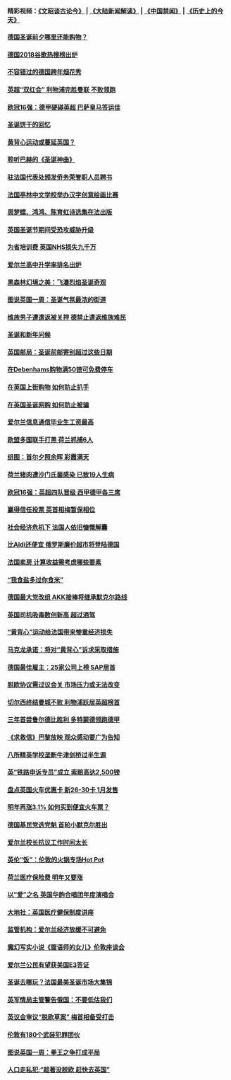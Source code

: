 #### 精彩视频：[《文昭谈古论今》](https://github.com/gfw-breaker/wenzhao/blob/master/README.md?t=12181530) | [《大陆新闻解读》](https://github.com/gfw-breaker/ntdtv-comedy/blob/master/README.md?t=12181530) | [《中国禁闻》](https://github.com/gfw-breaker/ntdtv-news/blob/master/README.md?t=12181530) | [《历史上的今天》](https://github.com/gfw-breaker/today-in-history/blob/master/README.md?t=12181530) 

#### [德国圣诞前夕哪里还能购物？](../pages/nsc974/n10918186.md?t=12181530) 

#### [德国2018谷歌热搜榜出炉](../pages/nsc974/n10918077.md?t=12181530) 

#### [不容错过的德国跨年烟花秀](../pages/nsc974/n10917989.md?t=12181530) 

#### [英超“双红会” 利物浦完胜曼联 不败领跑](../pages/nsc974/n10917557.md?t=12181530) 

#### [欧冠16强：德甲硬碰英超 巴萨皇马签运佳](../pages/nsc974/n10917207.md?t=12181530) 

#### [圣诞饼干的回忆](../pages/nsc974/n10916160.md?t=12181530) 

#### [黄背心运动或蔓延英国？](../pages/nsc974/n10915769.md?t=12181530) 

#### [聆听巴赫的《圣诞神曲》](../pages/nsc974/n10910868.md?t=12181530) 

#### [驻法国代表处颁发侨务荣誉职人员聘书](../pages/nsc974/n10912829.md?t=12181530) 

#### [法国亭林中文学校举办汉字创意绘画比赛](../pages/nsc974/n10912809.md?t=12181530) 

#### [周梦蝶、鸿鸿、陈育虹诗选集在法出版](../pages/nsc974/n10912778.md?t=12181530) 

#### [英国圣诞节期间受恐攻威胁升级](../pages/nsc974/n10911486.md?t=12181530) 

#### [为省培训费  英国NHS损失九千万](../pages/nsc974/n10911478.md?t=12181530) 

#### [爱尔兰高中升学率排名出炉](../pages/nsc974/n10910761.md?t=12181530) 

#### [黑森林幻境之美：飞瀑烈焰圣诞奇观](../pages/nsc974/n10909442.md?t=12181530) 

#### [图说英国一周：圣诞气氛最浓的街道](../pages/nsc974/n10909173.md?t=12181530) 

#### [维族男子遭遣返被关押 德禁止遣返维族难民](../pages/nsc974/n10908943.md?t=12181530) 

#### [圣诞和新年问候](../pages/nsc974/n10909160.md?t=12181530) 

#### [英国邮局：圣诞前邮寄别超过这些日期](../pages/nsc974/n10909151.md?t=12181530) 

#### [在Debenhams购物满50镑可免费停车](../pages/nsc974/n10909136.md?t=12181530) 

#### [在英国上街购物 如何防止扒手](../pages/nsc974/n10909106.md?t=12181530) 

#### [在英国圣诞网购 如何防止被骗](../pages/nsc974/n10909085.md?t=12181530) 

#### [爱尔兰信息通信毕业生工资最高](../pages/nsc974/n10908531.md?t=12181530) 

#### [欧盟多国联手打黑 荷兰抓捕6人](../pages/nsc974/n10908389.md?t=12181530) 

#### [组图：首尔夕照余晖 彩霞满天](../pages/nsc974/n10908293.md?t=12181530) 

#### [荷兰猪肉遭沙门氏菌感染 已致19人生病](../pages/nsc974/n10908299.md?t=12181530) 

#### [欧冠16强：英超四队晋级 西甲德甲各三席](../pages/nsc974/n10907296.md?t=12181530) 

#### [赢得信任投票 英首相梅暂保相位](../pages/nsc974/n10907229.md?t=12181530) 

#### [社会经济危机下 法国人依旧慷慨解囊](../pages/nsc974/n10906090.md?t=12181530) 

#### [比Aldi还便宜 俄罗斯廉价超市将登陆德国](../pages/nsc974/n10905994.md?t=12181530) 

#### [法国卖房 计算收益需考虑哪些要素](../pages/nsc974/n10906125.md?t=12181530) 

#### [“我食盐多过你食米”](../pages/nsc974/n10905976.md?t=12181530) 

#### [德国最大党改组 AKK接棒将继承默克尔路线](../pages/nsc974/n10904680.md?t=12181530) 

#### [英国司机吸毒数创新高 超过酒驾](../pages/nsc974/n10904490.md?t=12181530) 

#### [“黄背心”运动给法国带来惨重经济损失](../pages/nsc974/n10904100.md?t=12181530) 

#### [马克龙承诺：将对“黄背心”诉求采取措施](../pages/nsc974/n10904057.md?t=12181530) 

#### [德国最佳雇主：25家公司上榜 SAP居首](../pages/nsc974/n10903789.md?t=12181530) 

#### [脱欧协议需过议会关 市场压力或无法改变](../pages/nsc974/n10901979.md?t=12181530) 

#### [切尔西终结曼城不败 利物浦跃居英超榜首](../pages/nsc974/n10900582.md?t=12181530) 

#### [三年首尝鲁尔德比胜利 多特蒙德领跑德甲](../pages/nsc974/n10900592.md?t=12181530) 

#### [《求救信》巴黎放映 观众感动要广为告知](../pages/nsc974/n10900019.md?t=12181530) 

#### [八所精英学校垄断牛津剑桥过半生源](../pages/nsc974/n10899861.md?t=12181530) 

#### [英“铁路申诉专员”成立 索赔高达2,500镑](../pages/nsc974/n10899001.md?t=12181530) 

#### [盘点英国火车优惠卡 新26-30卡 1月发售](../pages/nsc974/n10898992.md?t=12181530) 

#### [明年再涨3.1%   如何买到便宜火车票？](../pages/nsc974/n10898985.md?t=12181530) 

#### [德国基民党选党魁 首轮小默克尔胜出](../pages/nsc974/n10897678.md?t=12181530) 

#### [爱尔兰校长抗议工作时间太长](../pages/nsc974/n10897164.md?t=12181530) 

#### [英伦“饭”：伦敦的火锅专场Hot Pot](../pages/nsc974/n10897146.md?t=12181530) 

#### [荷兰医疗保险费 明年又要涨](../pages/nsc974/n10897113.md?t=12181530) 

#### [以“爱”之名 英国华韵合唱团年度演唱会](../pages/nsc974/n10897132.md?t=12181530) 

#### [大地社：英国医疗健保制度讲座](../pages/nsc974/n10897109.md?t=12181530) 

#### [监管机构：爱尔兰经济放缓不可避免](../pages/nsc974/n10897047.md?t=12181530) 

#### [魔幻写实小说《腹语师的女儿》伦敦座谈会](../pages/nsc974/n10897070.md?t=12181530) 

#### [爱尔兰公民有望获美国E3签证](../pages/nsc974/n10896956.md?t=12181530) 

#### [圣诞去哪玩？法国最美圣诞市场大集锦](../pages/nsc974/n10895365.md?t=12181530) 

#### [英军情局主管警告俄国：不要低估我们](../pages/nsc974/n10895238.md?t=12181530) 

#### [英议会审议“脱欧草案” 梅首相备受打击](../pages/nsc974/n10895260.md?t=12181530) 

#### [伦敦有180个武装犯罪团伙](../pages/nsc974/n10895487.md?t=12181530) 

#### [图说英国一周：拳王之争打成平局](../pages/nsc974/n10895330.md?t=12181530) 

#### [人口走私犯:“趁著没脱欧 赶快去英国”](../pages/nsc974/n10895316.md?t=12181530) 


